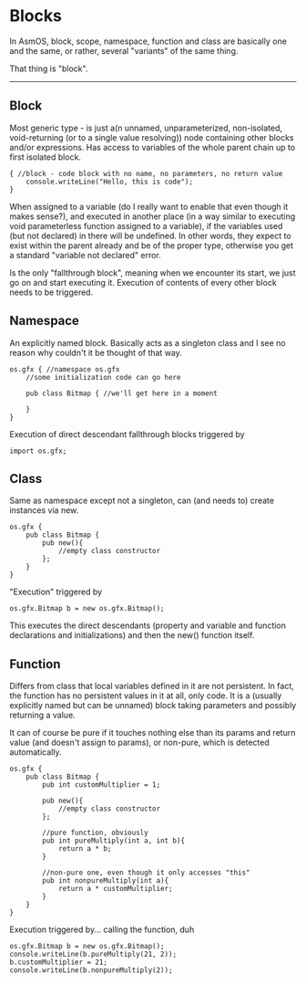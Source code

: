# Blocks
In AsmOS, block, scope, namespace, function and class are basically one and the same, or rather, several "variants" of the same thing.

That thing is "block".

----

## Block
Most generic type - is just a(n unnamed, unparameterized, non-isolated, void-returning (or to a single value resolving)) node containing other blocks and/or expressions. Has access to variables of the whole parent chain up to first isolated block.

    { //block - code block with no name, no parameters, no return value
        console.writeLine("Hello, this is code");
    }

When assigned to a variable (do I really want to enable that even though it makes sense?), and executed in another place (in a way similar to executing void parameterless function assigned to a variable), if the variables used (but not declared) in there will be undefined. In other words, they expect to exist within the parent already and be of the proper type, otherwise you get a standard "variable not declared" error.

Is the only "fallthrough block", meaning when we encounter its start, we just go on and start executing it. Execution of contents of every other block needs to be triggered.

## Namespace
An explicitly named block. Basically acts as a singleton class and I see no reason why couldn't it be thought of that way.

    os.gfx { //namespace os.gfx
        //some initialization code can go here

        pub class Bitmap { //we'll get here in a moment

        }
    }

Execution of direct descendant fallthrough blocks triggered by

    import os.gfx;
    
## Class
Same as namespace except not a singleton, can (and needs to) create instances via new.

    os.gfx {
        pub class Bitmap {
            pub new(){
                //empty class constructor
            };
        }
    }

"Execution" triggered by

    os.gfx.Bitmap b = new os.gfx.Bitmap();
This executes the direct descendants (property and variable and function declarations and initializations) and then the new() function itself.

## Function
Differs from class that local variables defined in it are not persistent. In fact, the function has no persistent values in it at all, only code. It is a (usually explicitly named but can be unnamed) block taking parameters and possibly returning a value.

It can of course be pure if it touches nothing else than its params and return value (and doesn't assign to params), or non-pure, which is detected automatically.

    os.gfx {
        pub class Bitmap {
            pub int customMultiplier = 1;
            
            pub new(){
                //empty class constructor
            };

            //pure function, obviously
            pub int pureMultiply(int a, int b){
                return a * b;
            }

            //non-pure one, even though it only accesses "this"
            pub int nonpureMultiply(int a){
                return a * customMultiplier;
            }
        }
    }

Execution triggered by... calling the function, duh

    os.gfx.Bitmap b = new os.gfx.Bitmap();
    console.writeLine(b.pureMultiply(21, 2));
    b.customMultiplier = 21;
    console.writeLine(b.nonpureMultiply(2));